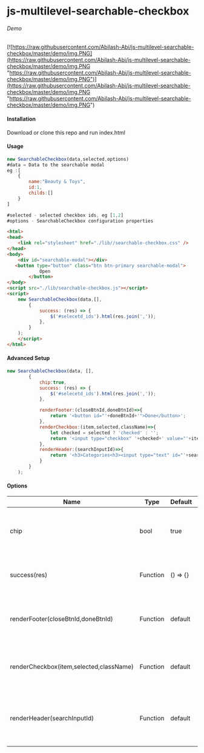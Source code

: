 # js-multilevel-searchable-checkbox
###### Demo
[![https://raw.githubusercontent.com/Abilash-Abi/js-multilevel-searchable-checkbox/master/demo/img.PNG](https://raw.githubusercontent.com/Abilash-Abi/js-multilevel-searchable-checkbox/master/demo/img.PNG "https://raw.githubusercontent.com/Abilash-Abi/js-multilevel-searchable-checkbox/master/demo/img.PNG")](https://raw.githubusercontent.com/Abilash-Abi/js-multilevel-searchable-checkbox/master/demo/img.PNG "https://raw.githubusercontent.com/Abilash-Abi/js-multilevel-searchable-checkbox/master/demo/img.PNG")

#### Installation
Download or clone this repo and run index.html

#### Usage
```javascript
new SearchableCheckbox(data,selected,options)
#data = Data to the searchable modal
eg :[
	{
		name:"Beauty & Toys",
		id:1,
		childs:[]
	}
]

#selected - selected checkbox ids, eg [1,2]
#options - SearchableCheckbox configuration properties

```

```html
<html>
<head>
    <link rel="stylesheet" href="./lib//searchable-checkbox.css" />
</head>
<body>
    <div id="searchable-modal"></div>
   <button type="button" class="btn btn-primary searchable-modal">
            Open
        </button>
</body>
<script src="./lib/searchable-checkbox.js"></script>
<script>
    new SearchableCheckbox(data,[],
        {
            success: (res) => {
                $('#selecetd_ids').html(res.join(','));
            },
        }
    );
	</script>
</html>
```

#### Advanced Setup

```javascript
new SearchableCheckbox(data, [],
        {
            chip:true,
            success: (res) => {
                $('#selecetd_ids').html(res.join(','));
            },

            renderFooter:(closeBtnId,doneBtnId)=>{
                return '<button id="'+doneBtnId+'">Done</button>';
            },
            renderCheckbox:(item,selected,className)=>{
                let checked = selected ? 'checked' : '';
                return '<input type="checkbox" '+checked+' value="'+item.id+'" class="'+className+'">'+item.name;
            },
            renderHeader:(searchInputId)=>{
                return '<h3>Categories<h3><input type="text" id="'+searchInputId+'" placeholder="Search Category    "/>';
            }
        }
    );
```

#### Options
| Name  | Type   | Default   | Note   |
| ------------ | ------------ | ------------ | ------------ |
|   chip|  bool | true  | If set false, then parent chip will not show   |
| success(res)  |  Function |  () => {} | Called when click on the done button |
| renderFooter(closeBtnId,doneBtnId)  |  Function |  default |  Enable you to render custom footer for modal |
|  renderCheckbox(item,selected,className) | Function  | default   |  Enable you to render custom checkbox and logic | 
|  renderHeader(searchInputId) | Function  | default   |  Custom header for modal with search input feature | |


